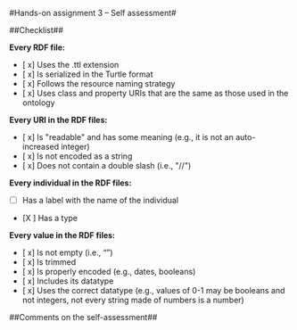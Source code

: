 #Hands-on assignment 3 – Self assessment#

##Checklist##

**Every RDF file:**

- [ x] Uses the .ttl extension
- [ x] Is serialized in the Turtle format
- [ x] Follows the resource naming strategy
- [ x] Uses class and property URIs that are the same as those used in the ontology

**Every URI in the RDF files:**

- [ x] Is "readable" and has some meaning (e.g., it is not an auto-increased integer) 
- [ x] Is not encoded as a string
- [ x] Does not contain a double slash (i.e., "//")

**Every individual in the RDF files:**

- [ ] Has a label with the name of the individual
- [X ] Has a type

**Every value in the RDF files:**

- [ x] Is not empty (i.e., “”)
- [ x] Is trimmed
- [ x] Is properly encoded (e.g., dates, booleans)
- [ x] Includes its datatype
- [ x] Uses the correct datatype (e.g., values of 0-1 may be booleans and not integers, not every string made of numbers is a number) 

##Comments on the self-assessment##

